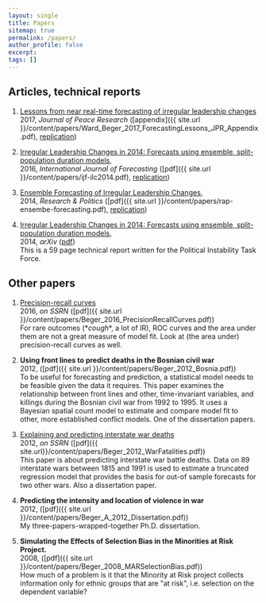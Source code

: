 ```yaml
---
layout: single
title: Papers
sitemap: true
permalink: /papers/
author_profile: false
excerpt:
tags: []
---
```


## Articles, technical reports

1. [Lessons from near real-time forecasting of irregular leadership changes](http://journals.sagepub.com/doi/full/10.1177/0022343316680858)
<br> 2017, *Journal of Peace Research*
([appendix]({{ site.url }}/content/papers/Ward_Beger_2017_ForecastingLessons_JPR_Appendix.pdf), [replication](https://github.com/andybega/jpr-forecasting-lessons))

2. [Irregular Leadership Changes in 2014: Forecasts using ensemble, split-population duration models](http://www.sciencedirect.com/science/article/pii/S0169207015000485), 
<br> 2016, *International Journal of Forecasting* 
([pdf]({{ site.url }}/content/papers/ijf-ilc2014.pdf), [replication](https://github.com/andybega/ijf-ilc2014))

3. [Ensemble Forecasting of Irregular Leadership Changes](http://rap.sagepub.com/content/1/3/2053168014557511),
<br> 2014, *Research &amp; Politics* ([pdf]({{ site.url }}/content/papers/rap-ensembe-forecasting.pdf), [replication](https://github.com/andybega/rap-ensemble-forecasting))

4. [Irregular Leadership Changes in 2014: Forecasts using ensemble, split-population duration models](http://arxiv.org/abs/1409.7105),
<br> 2014, *arXiv* ([pdf](http://arxiv.org/pdf/1409.7105v1.pdf))
<br> This is a 59 page technical report written for the Political Instability Task Force.



## Other papers

1. [Precision-recall curves](http://ssrn.com/abstract=2765419)
<br> 2016, *on SSRN* ([pdf]({{ site.url }}/content/papers/Beger_2016_PrecisionRecallCurves.pdf))
<br> For rare outcomes (\**cough*\*, a lot of IR), ROC curves and the area under them are not a great measure of model fit. Look at (the area under) precision-recall curves as well. 

1. **Using front lines to predict deaths in the Bosnian civil war**
<br> 2012, ([pdf]({{ site.url }}/content/papers/Beger_2012_Bosnia.pdf))
<br> To be useful for forecasting and prediction, a statistical model needs to be feasible given the data it requires. This paper examines the relationship between front lines and other, time-invariant variables, and killings during the Bosnian civil war from 1992 to 1995. It uses a Bayesian spatial count model to estimate and compare model fit to other, more established conflict models. One of the dissertation papers.

2. [Explaining and predicting interstate war deaths](http://ssrn.com/abstract=2765421)
<br> 2012, *on SSRN* ([pdf]({{ site.url}}/content/papers/Beger_2012_WarFatalities.pdf))
<br> This paper is about predicting interstate war battle deaths. Data on 89 interstate wars between 1815 and 1991 is used to estimate a truncated regression model that provides the basis for out-of sample forecasts for two other wars. Also a dissertation paper. 

3. **Predicting the intensity and location of violence in war**
<br> 2012, ([pdf]({{ site.url }}/content/papers/Beger_A_2012_Dissertation.pdf))
<br> My three-papers-wrapped-together Ph.D. dissertation. 

4. **Simulating the Effects of Selection Bias in the Minorities at Risk Project.**
<br> 2008, ([pdf]({{ site.url }}/content/papers/Beger_2008_MARSelectionBias.pdf))
<br> How much of a problem is it that the Minority at Risk project collects information only for ethnic groups that are "at risk", i.e. selection on the dependent variable?

